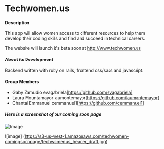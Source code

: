 # Techwomen.us

#### Description
This app will allow women access to different resources to help them develop their coding skills and find and succeed in technical careers.

The website will launch it's beta soon at http://www.techwomen.us

#### About its Development
Backend written with ruby on rails, frontend css/sass and javascript.

#### Group Members
* Gaby Zamudio evagabriela[https://github.com/evagabriela]
* Laura Mountamayor laumontemayor[https://github.com/laumontemayor]
* Chantal Emmanuel cemmanuel1[https://github.com/cemmanuel1] 

##### Here is a screenshot of our coming soon page

![Image](https://s3-us-west-1.amazonaws.com/techwomen-comingsoonpage/techwomen-comingsoon.png)

![image] (https://s3-us-west-1.amazonaws.com/techwomen-comingsoonpage/techwomenus_header_draft.jpg)
